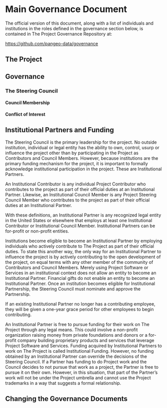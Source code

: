 # Main Governance Document

The official version of this document, along with a list of individuals and institutions in the
roles defined in the governance section below, is contained in The Project Governance Repository at:

https://github.com/pangeo-data/governance

## The Project

## Governance

### The Steering Council

#### Council Membership

#### Conflict of Interest

## Institutional Partners and Funding

The Steering Council is the primary leadership for the project. No outside institution, individual or legal entity has the ability to own, control, usurp or influence the project other than by participating in the Project as Contributors and Council Members. However, because institutions are the primary funding mechanism for the project, it is important to formally acknowledge institutional participation in the project. These are Institutional Partners.

An Institutional Contributor is any individual Project Contributor who contributes to the project as part of their official duties at an Institutional Partner. Likewise, an Institutional Council Member is any Project Steering Council Member who contributes to the project as part of their official duties at an Institutional Partner.

With these definitions, an Institutional Partner is any recognized legal entity in the United States or elsewhere that employs at least one Institutional Contributor or Institutional Council Member. Institutional Partners can be for-profit or non-profit entities.

Institutions become eligible to become an Institutional Partner by employing individuals who actively contribute to The Project as part of their official duties. To state this another way, the only way for an Institutional Partner to influence the project is by actively contributing to the open development of the project, on equal terms with any other member of the community of Contributors and Council Members. Merely using Project Software or Services in an institutional context does not allow an entity to become an Institutional Partner. Financial gifts do not enable an entity to become an Institutional Partner. Once an institution becomes eligible for Institutional Partnership, the Steering Council must nominate and approve the Partnership.

If an existing Institutional Partner no longer has a contributing employee, they will be given a one-year grace period for other employees to begin contributing.

An Institutional Partner is free to pursue funding for their work on The Project through any legal means. This could involve a non-profit organization raising money from private foundations and donors or a for-profit company building proprietary products and services that leverage Project Software and Services. Funding acquired by Institutional Partners to work on The Project is called Institutional Funding. However, no funding obtained by an Institutional Partner can override the decisions of the Steering Council. If a Partner has funding to do Project work and the Council decides to not pursue that work as a project, the Partner is free to pursue it on their own. However, in this situation, that part of the Partner’s work will not be under the Project umbrella and cannot use the Project trademarks in a way that suggests a formal relationship.

## Changing the Governance Documents

